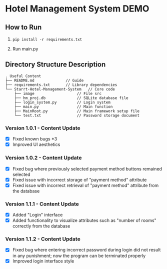 # Hotel Management System DEMO

## How to Run

1. `pip install -r requirements.txt`

2. Run main.py

## Directory Structure Description

```
. Useful Content
├── README.md              // Guide
├── requirements.txt       // Library dependencies
└── Starrt-Hotel-Management-System   // Core code
    ├── image                   // File src
    ├── hm_proj.db              // SQLite database file
    ├── login_system.py         // Login system
    ├── main.py                 // Main function
    ├── MainRoot.py             // Main framework setup file
    └── test.txt                // Password storage document
```

### Version 1.0.1 - Content Update

- [x] Fixed known bugs *3
- [x] Improved UI aesthetics

### Version 1.0.2 - Content Update

- [x] Fixed bug where previously selected payment method buttons remained selected
- [x] Fixed issue with incorrect storage of "payment method" attribute
- [x] Fixed issue with incorrect retrieval of "payment method" attribute from the database

### Version 1.1.1 - Content Update

- [x] Added "Login" interface
- [x] Added functionality to visualize attributes such as "number of rooms" correctly from the database

### Version 1.1.2 - Content Update

- [x] Fixed bug where entering incorrect password during login did not result in any punishment; now the program can be terminated properly
- [x] Improved login interface style

